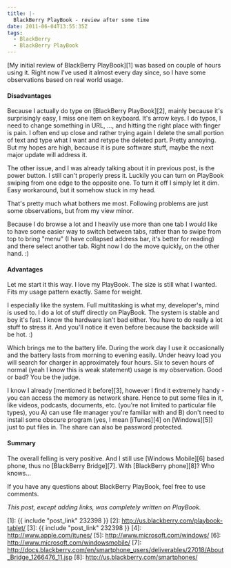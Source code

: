 ```yaml
---
title: |-
  BlackBerry PlayBook - review after some time
date: 2011-06-04T13:55:35Z
tags:
  - BlackBerry
  - BlackBerry PlayBook
---
```

[My initial review of BlackBerry PlayBook][1] was based on couple of hours using it. Right now I've used it almost every day since, so I have some observations based on real world usage.

#### Disadvantages
Because I actually do type on [BlackBerry PlayBook][2], mainly because it's surprisingly easy, I miss one item on keyboard. It's arrow keys. I do typos, I need to change something in URL, ..., and hitting the right place with finger is pain. I often end up close and rather trying again I delete the small portion of text and type what I want and retype the deleted part. Pretty annoying. But my hopes are high, because it is pure software stuff, maybe the next major update will address it.

The other issue, and I was already talking about it in previous post, is the power button. I still can't properly press it. Luckily you can turn on PlayBook swiping from one edge to the opposite one. To turn it off I simply let it dim. Easy workaround, but it somehow stuck in my head.

That's pretty much what bothers me most. Following problems are just some observations, but from my view minor.

Because I do browse a lot and I heavily use more than one tab I would like to have some easier way to switch between tabs, rather than to swipe from top to bring "menu" (I have collapsed address bar, it's better for reading) and there select another tab. Right now I do the move quickly, on the other hand. :)

#### Advantages
Let me start it this way. I love my PlayBook. The size is still what I wanted. Fits my usage pattern exactly. Same for weight.

I especially like the system. Full multitasking is what my, developer's, mind is used to. I do a lot of stuff directly on PlayBook. The system is stable and boy it's fast. I know the hardware isn't bad either. You have to do really a lot stuff to stress it. And you'll notice it even before because the backside will be hot. :)

Which brings me to the battery life. During the work day I use it occasionally and the battery lasts from morning to evening easily. Under heavy load you will search for charger in approximately four hours. Six to seven hours of normal (yeah I know this is weak statement) usage is my observation. Good or bad? You be the judge.

I know I already [mentioned it before][3], however I find it extremely handy - you can access the memory as network share. Hence to put some files in it, like videos, podcasts, documents, etc. (you're not limited to particular file types), you A) can use file manager you're familiar with and B) don't need to install some obscure program (yes, I mean [iTunes][4] on [Windows][5]) just to put files in. The share can also be password protected.

#### Summary
The overall felling is very positive. And I still use [Windows Mobile][6] based phone, thus no [BlackBerry Bridge][7]. With [BlackBerry phone][8]? Who knows...

If you have any questions about BlackBerry PlayBook, feel free to use comments.

_This post, except adding links, was completely written on PlayBook._

[1]: {{ include "post_link" 232398 }}
[2]: http://us.blackberry.com/playbook-tablet/
[3]: {{ include "post_link" 232398 }}
[4]: http://www.apple.com/itunes/
[5]: http://www.microsoft.com/windows/
[6]: http://www.microsoft.com/windowsmobile/
[7]: http://docs.blackberry.com/en/smartphone_users/deliverables/27018/About_Bridge_1266476_11.jsp
[8]: http://us.blackberry.com/smartphones/